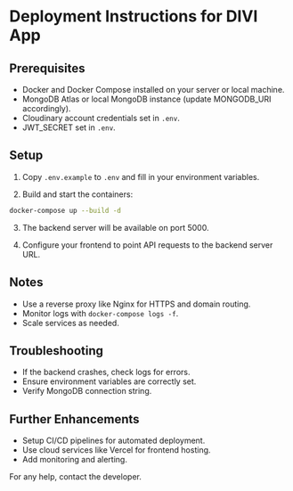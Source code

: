 # Deployment Instructions for DIVI App

## Prerequisites
- Docker and Docker Compose installed on your server or local machine.
- MongoDB Atlas or local MongoDB instance (update MONGODB_URI accordingly).
- Cloudinary account credentials set in `.env`.
- JWT_SECRET set in `.env`.

## Setup

1. Copy `.env.example` to `.env` and fill in your environment variables.

2. Build and start the containers:

```bash
docker-compose up --build -d
```

3. The backend server will be available on port 5000.

4. Configure your frontend to point API requests to the backend server URL.

## Notes

- Use a reverse proxy like Nginx for HTTPS and domain routing.
- Monitor logs with `docker-compose logs -f`.
- Scale services as needed.

## Troubleshooting

- If the backend crashes, check logs for errors.
- Ensure environment variables are correctly set.
- Verify MongoDB connection string.

## Further Enhancements

- Setup CI/CD pipelines for automated deployment.
- Use cloud services like Vercel for frontend hosting.
- Add monitoring and alerting.

For any help, contact the developer.
